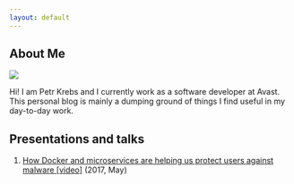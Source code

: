 ```yaml
---
layout: default
---
```


## About Me

<img class="profile-picture" src="{{site.baseurl}}/{{site.profile-picture}}">

Hi!
I am Petr Krebs and I currently work as a software developer at Avast.
This personal blog is mainly a dumping ground of things I find useful
in my day-to-day work.

## Presentations and talks

1. [How Docker and microservices are helping us protect users against malware [video]](https://www.youtube.com/watch?v=0uEG34jGxMg) (2017, May)
